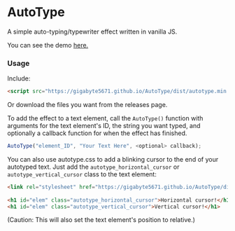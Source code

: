 # AutoType
A simple auto-typing/typewriter effect written in vanilla JS.  
  
You can see the demo [here.](https://gigabyte5671.github.io/AutoType/)

### Usage ###

Include:

```html
<script src="https://gigabyte5671.github.io/AutoType/dist/autotype.min.js" type="text/javascript"></script>
```
Or download the files you want from the releases page.  
  
To add the effect to a text element, call the `AutoType()` function with arguments for the text element's ID, the string you want typed, and optionally a callback function for when the effect has finished.  

```javascript
AutoType("element_ID", "Your Text Here", <optional> callback);
```

You can also use autotype.css to add a blinking cursor to the end of your autotyped text. Just add the `autotype_horizontal_cursor` or `autotype_vertical_cursor` class to the text element:

```html
<link rel="stylesheet" href="https://gigabyte5671.github.io/AutoType/dist/autotype.min.css">  
  
<h1 id="elem" class="autotype_horizontal_cursor">Horizontal cursor!</h1>
<h1 id="elem" class="autotype_vertical_cursor">Vertical cursor!</h1>
```

(Caution: This will also set the text element's position to relative.)  
